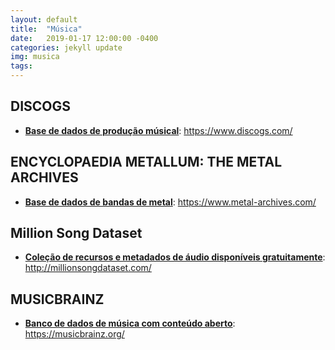 ```yaml
---
layout: default
title:  "Música"
date:   2019-01-17 12:00:00 -0400
categories: jekyll update
img: musica
tags:
---
```


## DISCOGS

- **[Base de dados de produção músical](https://www.discogs.com/)**: https://www.discogs.com/

## ENCYCLOPAEDIA METALLUM: THE METAL ARCHIVES

- **[Base de dados de bandas de metal](https://www.metal-archives.com/)**: https://www.metal-archives.com/

## Million Song Dataset

- **[Coleção de recursos e metadados de áudio disponíveis gratuitamente](http://millionsongdataset.com/)**: http://millionsongdataset.com/

## MUSICBRAINZ

- **[Banco de dados de música com conteúdo aberto](https://musicbrainz.org/)**: https://musicbrainz.org/
